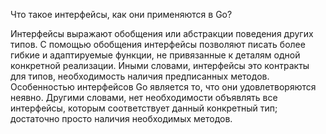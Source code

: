 Что такое интерфейсы, как они применяются в Go?

Интерфейсы  выражают обобщения или абстракции поведения других типов.  С помощью обобщения интерфейсы позволяют писать более гибкие и 
адаптируемые функции, не привязанные к деталям одной конкретной реализации. Иными словами, интерфейсы это контракты для типов,
необходимость наличия предписанных методов. Особенностью интерфейсов Go является то, что они удовлетворяются неявно. Другими словами, 
нет необходимости объявлять все интерфейсы, которым соответствует данный конкретный тип; достаточно просто наличия необходимых методов.